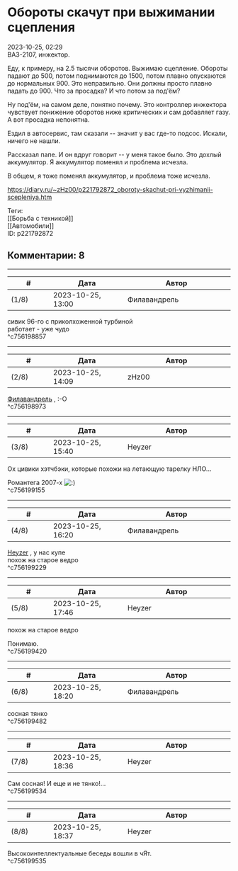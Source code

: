 Обороты скачут при выжимании сцепления
======================================

  
2023-10-25, 02:29  
 ВАЗ-2107, инжектор.   
   
 Еду, к примеру, на 2.5 тысячи оборотов. Выжимаю сцепление. Обороты падают до 500, потом поднимаются до 1500, потом плавно опускаются до нормальных 900. Это неправильно. Они должны просто плавно падать до 900. Что за просадка? И что потом за под'ём?   
   
 Ну под'ём, на самом деле, понятно почему. Это контроллер инжектора чувствует понижение оборотов ниже критических и сам добавляет газу. А вот просадка непонятна.   
   
 Ездил в автосервис, там сказали -- значит у вас где-то подсос. Искали, ничего не нашли.   
   
 Рассказал папе. И он вдруг говорит -- у меня такое было. Это дохлый аккумулятор. Я аккумулятор поменял и проблема исчезла.   
   
 В общем, я тоже поменял аккумулятор, и проблема тоже исчезла.   
  
<https://diary.ru/~zHz00/p221792872_oboroty-skachut-pri-vyzhimanii-scepleniya.htm>  
  
Теги:  
[[Борьба с техникой]]  
[[Автомобили]]  
ID: p221792872  


Комментарии: 8
--------------

  


---



|         #         |              Дата              |                     Автор                     |           ID           |
| --- | --- | --- | --- |
| (1/8) | 2023-10-25, 13:00 | Филавандрель | c756198857 |

  
 сивик 96-го с приколхоженной турбиной   
 работает - уже чудо   
 ^c756198857

---



|         #         |              Дата              |                     Автор                     |           ID           |
| --- | --- | --- | --- |
| (2/8) | 2023-10-25, 14:09 | zHz00 | c756198973 |

  
  [Филавандрель](https://lavi.diary.ru "Дорога без возврата")  , :-О   
 ^c756198973

---



|         #         |              Дата              |                     Автор                     |           ID           |
| --- | --- | --- | --- |
| (3/8) | 2023-10-25, 15:40 | Heyzer | c756199155 |

  
 Ох цивики хэтчбэки, которые похожи на летающую тарелку НЛО...   
   
 Романтега 2007-х ![:)](/picture/3.gif)   
 ^c756199155

---



|         #         |              Дата              |                     Автор                     |           ID           |
| --- | --- | --- | --- |
| (4/8) | 2023-10-25, 16:20 | Филавандрель | c756199229 |

  
  [Heyzer](https://heyzero.diary.ru "Orca's dreams")  , у нас купе   
 похож на старое ведро   
 ^c756199229

---



|         #         |              Дата              |                     Автор                     |           ID           |
| --- | --- | --- | --- |
| (5/8) | 2023-10-25, 17:46 | Heyzer | c756199420 |

  
  похож на старое ведро    
   
 Понимаю.   
 ^c756199420

---



|         #         |              Дата              |                     Автор                     |           ID           |
| --- | --- | --- | --- |
| (6/8) | 2023-10-25, 18:20 | Филавандрель | c756199482 |

  
 сосная тянко   
 ^c756199482

---



|         #         |              Дата              |                     Автор                     |           ID           |
| --- | --- | --- | --- |
| (7/8) | 2023-10-25, 18:36 | Heyzer | c756199534 |

  
 Сам сосная! И еще и не тянко!...   
 ^c756199534

---



|         #         |              Дата              |                     Автор                     |           ID           |
| --- | --- | --- | --- |
| (8/8) | 2023-10-25, 18:37 | Heyzer | c756199535 |

  
 Высокоинтеллектуальные беседы вошли в чЯт.   
 ^c756199535